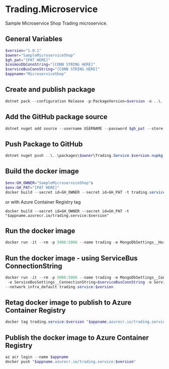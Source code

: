 # Trading.Microservice
Sample Microservice Shop Trading microservice.

## General Variables
```powershell
$version="1.0.1"
$owner="SampleMicroserviceShop"
$gh_pat="[PAT HERE]"
$cosmosDbConnString="[CONN STRING HERE]"
$serviceBusConnString="[CONN STRING HERE]"
$appname="MicroserviceShop"
```


## Create and publish package
```powershell
dotnet pack --configuration Release -p:PackageVersion=$version -o ..\..\packages\$owner
```

 ## Add the GitHub package source
```powershell
dotnet nuget add source --username USERNAME --password $gh_pat --store-password-in-clear-text --name github https://nuget.pkg.github.com/$owner/index.json
```
 ## Push Package to GitHub
```powershell
dotnet nuget push ..\..\packages\$owner\Trading.Service.$version.nupkg --api-key $gh_pat --source "github"
```

## Build the docker image
```powershell
$env:GH_OWNER="SampleMicroserviceShop"s
$env:GH_PAT="[PAT HERE]"
docker build --secret id=GH_OWNER --secret id=GH_PAT -t trading.service:$version .
```
or with Azure Container Registry tag
```
docker build --secret id=GH_OWNER --secret id=GH_PAT -t "$appname.azurecr.io/trading.service:$version"
```

## Run the docker image
```powershell
docker run -it --rm -p 5006:5006 --name trading -e MongoDbSettings__Host=mongo -e RabbitMQSettings__Host=rabbitmq --network infra_default trading.service:$version
```

## Run the docker image - using ServiceBus ConnectionString
```powershell
docker run -it --rm -p 5006:5006 --name trading -e MongoDbSettings__ConnectionString=$cosmosDbConnString \
 -e ServiceBusSettings__ConnectionString=$serviceBusConnString -e ServiceSettings__MessageBroker="SERVICEBUS" \
--network infra_default trading.service:$version
```

## Retag docker image to publish to Azure Container Registry
```powershell
docker tag trading.service:$version "$appname.azurecr.io/trading.service:$version"
```

## Publish the docker image to Azure Container Registry
```powershell
az acr login --name $appname
docker push "$appname.azurecr.io/trading.service:$version"
```